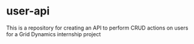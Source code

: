 # user-api
This is a repository for creating an API to perform CRUD actions on users for a Grid Dynamics internship project
